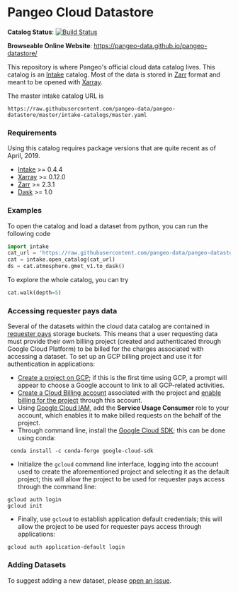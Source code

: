 # Pangeo Cloud Datastore

**Catalog Status**: [![Build Status](https://travis-ci.org/pangeo-data/pangeo-datastore.svg?branch=master)](https://travis-ci.org/pangeo-data/pangeo-datastore) 

**Browseable Online Website**: <https://pangeo-data.github.io/pangeo-datastore/>

This repository is where Pangeo's official cloud data catalog lives.
This catalog is an [Intake](https://github.com/ContinuumIO/intake) catalog.
Most of the data is stored in [Zarr](https://github.com/zarr-developers/zarr) format
and meant to be opened with [Xarray](http://xarray.pydata.org/en/latest/).

The master intake catalog URL is
```
https://raw.githubusercontent.com/pangeo-data/pangeo-datastore/master/intake-catalogs/master.yaml
```

### Requirements

Using this catalog requires package versions that are quite recent as of April, 2019.

- [Intake](https://github.com/ContinuumIO/intake) >= 0.4.4
- [Xarray](http://xarray.pydata.org/en/latest/) >= 0.12.0
- [Zarr](https://github.com/zarr-developers/zarr) >= 2.3.1
- [Dask](https://docs.dask.org/en/latest/) >= 1.0

### Examples

To open the catalog and load a dataset from python, you can run the following code

```python
import intake
cat_url = 'https://raw.githubusercontent.com/pangeo-data/pangeo-datastore/master/intake-catalogs/master.yaml'
cat = intake.open_catalog(cat_url)
ds = cat.atmosphere.gmet_v1.to_dask()
```

To explore the whole catalog, you can try
```python
cat.walk(depth=5)
```

### Accessing requester pays data

Several of the datasets within the cloud data catalog are contained in [requester pays](https://cloud.google.com/storage/docs/requester-pays) storage buckets.
This means that a user requesting data must provide their own billing project (created and authenticated through Google Cloud Platform) to be billed for the charges associated with accessing a dataset.
To set up an GCP billing project and use it for authentication in applications:

- [Create a project on GCP](https://cloud.google.com/resource-manager/docs/creating-managing-projects#creating_a_project); if this is the first time using GCP, a prompt will appear to choose a Google account to link to all GCP-related activities.
- [Create a Cloud Billing account](https://cloud.google.com/billing/docs/how-to/manage-billing-account#create_a_new_billing_account) associated with the project and [enable billing for the project](https://cloud.google.com/billing/docs/how-to/modify-project#enable_billing_for_a_project) through this account.
- Using [Google Cloud IAM](https://cloud.google.com/iam/docs/granting-changing-revoking-access#granting-console), add the **Service Usage Consumer** role to your account, which enables it to make billed requests on the behalf of the project.
- Through command line, install the [Google Cloud SDK](https://cloud.google.com/sdk); this can be done using conda:
```
 conda install -c conda-forge google-cloud-sdk 
```
- Initialize the `gcloud` command line interface, logging into the account used to create the aforementioned project and selecting it as the default project; this will allow the project to be used for requester pays access through the command line:
```
gcloud auth login
gcloud init
```
- Finally, use `gcloud` to establish application default credentials; this will allow the project to be used for requester pays access through applications:
```
gcloud auth application-default login
```

### Adding Datasets

To suggest adding a new dataset, please [open an issue](https://github.com/pangeo-data/pangeo-datastore/issues).
